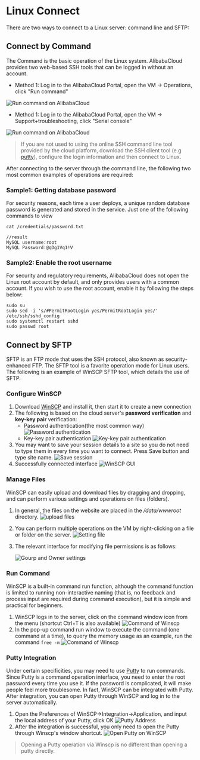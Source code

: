 # Linux Connect

There are two ways to connect to a Linux server: command line and SFTP:

## Connect by Command

The Command is the basic operation of the Linux system. AlibabaCloud provides two web-based SSH tools that can be logged in without an account.

- Method 1: Log in to the AlibabaCloud Portal, open the VM -> Operations, click "Run command"

![Run command on AlibabaCloud](https://libs.websoft9.com/Websoft9/DocsPicture/en/AlibabaCloud/AlibabaCloud-runcmd-websoft9.png)

- Method 1: Log in to the AlibabaCloud Portal, open the VM -> Support+troubleshooting, click "Serial console"

![Run command on AlibabaCloud](https://libs.websoft9.com/Websoft9/DocsPicture/en/AlibabaCloud/AlibabaCloud-runcmd2-websoft9.png)

> If you are not used to using the online SSH command line tool provided by the cloud platform, download the SSH client tool (e.g [putty](https://putty.org/)), configure the login information and then connect to Linux.

After connecting to the server through the command line, the following two most common examples of operations are required:

### Sample1: Getting database password

For security reasons, each time a user deploys, a unique random database password is generated and stored in the service. Just one of the following commands to view

```shell
cat /credentials/password.txt

//result
MySQL username:root
MySQL Password:@qDg1Vq1!V
```

### Sample2: Enable the root username

For security and regulatory requirements, AlibabaCloud does not open the Linux root account by default, and only provides users with a common account. If you wish to use the root account, enable it by following the steps below:

```shell
sudo su
sudo sed -i 's/#PermitRootLogin yes/PermitRootLogin yes/' /etc/ssh/sshd_config
sudo systemctl restart sshd
sudo passwd root
```

## Connect by SFTP

SFTP is an FTP mode that uses the SSH protocol, also known as security-enhanced FTP. The SFTP tool is a favorite operation mode for Linux users. The following is an example of WinSCP SFTP tool, which details the use of SFTP.

### Configure WinSCP

1. Download [WinSCP](https://winscp.net/) and install it, then start it to create a new connection
2. The following is based on the cloud server's **password verification** and **key-key pair** verification:
   - Password authentication(the most common way)
     ![Password authentication](http://libs.websoft9.com/Websoft9/DocsPicture/en/winscp/winscp-newsite.png)
   - Key-key pair authentication
     ![Key-key pair authentication](http://libs.websoft9.com/Websoft9/DocsPicture/en/winscp/winscp-secrets-websoft9.png)
3. You may want to save your session details to a site so you do not need to type them in every time you want to connect. Press Save button and type site name.
   ![Save session](http://libs.websoft9.com/Websoft9/DocsPicture/en/winscp/winscp-sessionsave-websoft9.png)
4. Successfully connected interface
   ![WinSCP GUI](http://libs.websoft9.com/Websoft9/DocsPicture/en/winscp/websoft9-winscp-success.png)

### Manage Files

WinSCP can easily upload and download files by dragging and dropping, and can perform various settings and operations on files (folders).

1. In general, the files on the website are placed in the */data/wwwroot* directory.
   ![upload files](http://libs.websoft9.com/Websoft9/DocsPicture/en/winscp/winscp-dragfile-websoft9.png)

2. You can perform multiple operations on the VM by right-clicking on a file or folder on the server.
   ![Setting file](http://libs.websoft9.com/Websoft9/DocsPicture/en/winscp/websoft9-winscp-youjian.png)

3. The relevant interface for modifying file permissions is as follows:

   ![Gourp and Owner settings](http://libs.websoft9.com/Websoft9/DocsPicture/en/winscp/websoft9-winscp-quanxian.png)

### Run Command

WinSCP is a built-in command run function, although the command function is limited to running non-interactive naming (that is, no feedback and process input are required during command execution), but it is simple and practical for beginners.

1. WinSCP logs in to the server, click on the command window icon from the menu (shortcut Ctrl+T is also available)
   ![Command of Winscp](http://libs.websoft9.com/Websoft9/DocsPicture/en/winscp/winscp-ucmd-websoft9.png)
2. In the pop-up command run window to execute the command (one command at a time), to query the memory usage as an example, run the command `free -m`
   ![Command of Winscp](http://libs.websoft9.com/Websoft9/DocsPicture/en/winscp/wincp-showmemory-websoft9.png)

### Putty Integration

Under certain specificities, you may need to use [Putty](https://putty.org/) to run commands. Since Putty is a command operation interface, you need to enter the root password every time you use it. If the password is complicated, it will make people feel more troublesome. In fact, WinSCP can be integrated with Putty. After integration, you can open Putty through WinSCP and log in to the server automatically.

1. Open the Preferences of WinSCP->Integration->Application, and input the local address of your Putty, click OK
   ![Putty Address](http://libs.websoft9.com/Websoft9/DocsPicture/en/winscp/websoft9-winscp-putty.png)
2. After the integration is successful, you only need to open the Putty through Winscp's window shortcut.
   ![Open Putty on WinSCP](http://libs.websoft9.com/Websoft9/DocsPicture/en/winscp/websoft9-winscp-puttyopen.png)

> Opening a Putty operation via Winscp is no different than opening a putty directly.